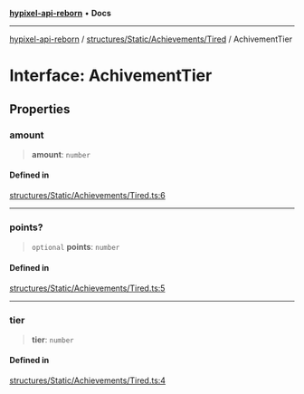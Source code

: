 [**hypixel-api-reborn**](../../../../../README.md) • **Docs**

***

[hypixel-api-reborn](../../../../../modules.md) / [structures/Static/Achievements/Tired](../README.md) / AchivementTier

# Interface: AchivementTier

## Properties

### amount

> **amount**: `number`

#### Defined in

[structures/Static/Achievements/Tired.ts:6](https://github.com/Kathund/REBORN-docs-TEST/blob/226e7f6a62bb6bca87ef0828ac84e9098d59f860/src/structures/Static/Achievements/Tired.ts#L6)

***

### points?

> `optional` **points**: `number`

#### Defined in

[structures/Static/Achievements/Tired.ts:5](https://github.com/Kathund/REBORN-docs-TEST/blob/226e7f6a62bb6bca87ef0828ac84e9098d59f860/src/structures/Static/Achievements/Tired.ts#L5)

***

### tier

> **tier**: `number`

#### Defined in

[structures/Static/Achievements/Tired.ts:4](https://github.com/Kathund/REBORN-docs-TEST/blob/226e7f6a62bb6bca87ef0828ac84e9098d59f860/src/structures/Static/Achievements/Tired.ts#L4)

